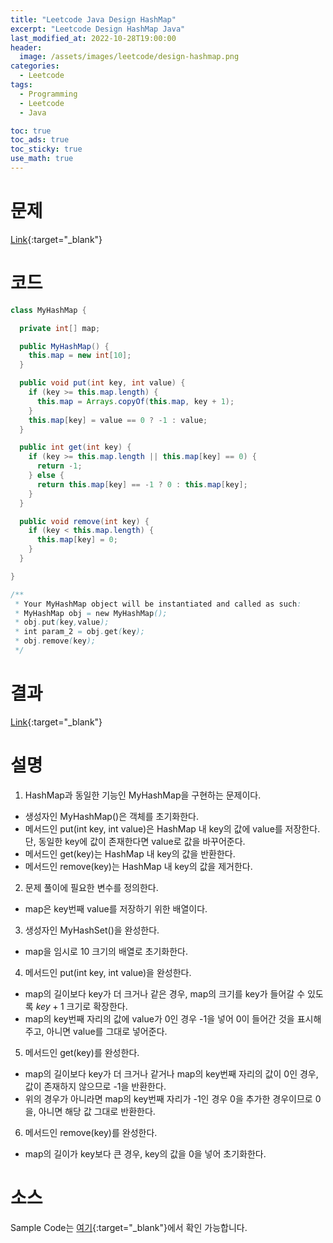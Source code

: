 ```yaml
---
title: "Leetcode Java Design HashMap"
excerpt: "Leetcode Design HashMap Java"
last_modified_at: 2022-10-28T19:00:00
header:
  image: /assets/images/leetcode/design-hashmap.png
categories:
  - Leetcode
tags:
  - Programming
  - Leetcode
  - Java

toc: true
toc_ads: true
toc_sticky: true
use_math: true
---
```

# 문제
[Link](https://leetcode.com/problems/design-hashmap){:target="_blank"}

# 코드
```java
class MyHashMap {

  private int[] map;

  public MyHashMap() {
    this.map = new int[10];
  }

  public void put(int key, int value) {
    if (key >= this.map.length) {
      this.map = Arrays.copyOf(this.map, key + 1);
    }
    this.map[key] = value == 0 ? -1 : value;
  }

  public int get(int key) {
    if (key >= this.map.length || this.map[key] == 0) {
      return -1;
    } else {
      return this.map[key] == -1 ? 0 : this.map[key];
    }
  }

  public void remove(int key) {
    if (key < this.map.length) {
      this.map[key] = 0;
    }
  }

}

/**
 * Your MyHashMap object will be instantiated and called as such:
 * MyHashMap obj = new MyHashMap();
 * obj.put(key,value);
 * int param_2 = obj.get(key);
 * obj.remove(key);
 */
```

# 결과
[Link](https://leetcode.com/submissions/detail/831981955/){:target="_blank"}

# 설명
1. HashMap과 동일한 기능인 MyHashMap을 구현하는 문제이다.
- 생성자인 MyHashMap()은 객체를 초기화한다.
- 메서드인 put(int key, int value)은 HashMap 내 key의 값에 value를 저장한다. 단, 동일한 key에 값이 존재한다면 value로 값을 바꾸어준다.
- 메서드인 get(key)는 HashMap 내 key의 값을 반환한다.
- 메서드인 remove(key)는 HashMap 내 key의 값을 제거한다.

2. 문제 풀이에 필요한 변수를 정의한다.
- map은 key번째 value를 저장하기 위한 배열이다.

3. 생성자인 MyHashSet()을 완성한다.
- map을 임시로 10 크기의 배열로 초기화한다.

4. 메서드인 put(int key, int value)을 완성한다.
- map의 길이보다 key가 더 크거나 같은 경우, map의 크기를 key가 들어갈 수 있도록 $key + 1$ 크기로 확장한다.
- map의 key번째 자리의 값에 value가 0인 경우 -1을 넣어 0이 들어간 것을 표시해주고, 아니면 value를 그대로 넣어준다.

5. 메서드인 get(key)를 완성한다.
- map의 길이보다 key가 더 크거나 같거나 map의 key번째 자리의 값이 0인 경우, 값이 존재하지 않으므로 -1을 반환한다.
- 위의 경우가 아니라면 map의 key번째 자리가 -1인 경우 0을 추가한 경우이므로 0을, 아니면 해당 값 그대로 반환한다.

6. 메서드인 remove(key)를 완성한다.
- map의 길이가 key보다 큰 경우, key의 값을 0을 넣어 초기화한다.

# 소스
Sample Code는 [여기](https://github.com/GracefulSoul/leetcode/blob/master/src/main/java/gracefulsoul/problems/DesignHashMap.java){:target="_blank"}에서 확인 가능합니다.